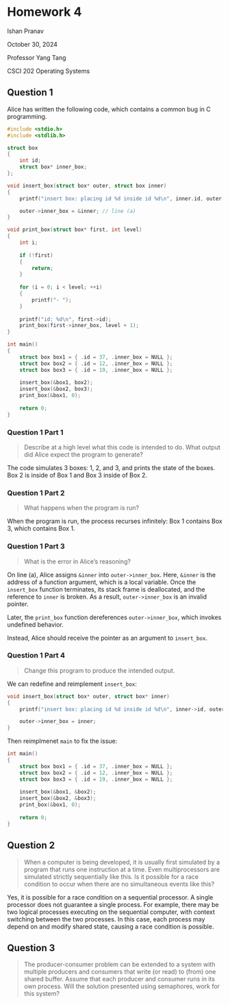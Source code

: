 # Homework 4

Ishan Pranav

October 30, 2024

Professor Yang Tang

CSCI 202 Operating Systems

## Question 1

Alice has written the following code, which contains a common bug in C
programming.

```c
#include <stdio.h> 
#include <stdlib.h> 

struct box 
{
    int id;
    struct box* inner_box;
};

void insert_box(struct box* outer, struct box inner) 
{
    printf("insert box: placing id %d inside id %d\n", inner.id, outer->id);

    outer->inner_box = &inner; // line (a)
}

void print_box(struct box* first, int level) 
{
    int i;
    
    if (!first)
    {
        return;
    }
    
    for (i = 0; i < level; ++i) 
    {
        printf("- ");
    }
    
    printf("id: %d\n", first->id);
    print_box(first->inner_box, level + 1);
}

int main() 
{
    struct box box1 = { .id = 37, .inner_box = NULL };
    struct box box2 = { .id = 12, .inner_box = NULL };
    struct box box3 = { .id = 19, .inner_box = NULL };
    
    insert_box(&box1, box2);
    insert_box(&box2, box3);
    print_box(&box1, 0);
    
    return 0;
}
```

### Question 1 Part 1

> Describe at a high level what this code is intended to do. What output did
> Alice expect the program to generate?

The code simulates 3 boxes: 1, 2, and 3, and prints the state of the boxes. Box
2 is inside of Box 1 and Box 3 inside of Box 2.

### Question 1 Part 2

> What happens when the program is run?

When the program is run, the process recurses infinitely: Box 1 contains Box 3,
which contains Box 1.

### Question 1 Part 3

> What is the error in Alice’s reasoning?

On line (a), Alice assigns `&inner` into `outer->inner_box`. Here, `&inner` is
the address of a function argument, which is a local variable. Once the
`insert_box` function terminates, its stack frame is deallocated, and the
reference to `inner` is broken. As a result, `outer->inner_box` is an invalid
pointer.

Later, the `print_box` function dereferences `outer->inner_box`, which invokes
undefined behavior.

Instead, Alice should receive the pointer as an argument to `insert_box`.

### Question 1 Part 4

> Change this program to produce the intended output.

We can redefine and reimplement `insert_box`:

```c
void insert_box(struct box* outer, struct box* inner) 
{
    printf("insert box: placing id %d inside id %d\n", inner->id, outer->id);

    outer->inner_box = inner;
}
```

Then reimplmenet `main` to fix the issue:

```c
int main() 
{
    struct box box1 = { .id = 37, .inner_box = NULL };
    struct box box2 = { .id = 12, .inner_box = NULL };
    struct box box3 = { .id = 19, .inner_box = NULL };
    
    insert_box(&box1, &box2);
    insert_box(&box2, &box3);
    print_box(&box1, 0);
    
    return 0;
}
```

## Question 2

> When a computer is being developed, it is usually first simulated by a program
> that runs one instruction at a time. Even multiprocessors are simulated
> strictly sequentially like this. Is it possible for a race condition to occur
> when there are no simultaneous events like this?

Yes, it is possible for a race condition on a sequential processor. A single
processor does not guarantee a single process. For example, there may be two
logical processes executing on the sequential computer, with context switching
between the two processes. In this case, each process may depend on and modify
shared state, causing a race condition is possible.

## Question 3

> The producer-consumer problem can be extended to a system with multiple
> producers and consumers that write (or read) to (from) one shared buffer.
> Assume that each producer and consumer runs in its own process. Will the
> solution presented using semaphores, work for this system?
